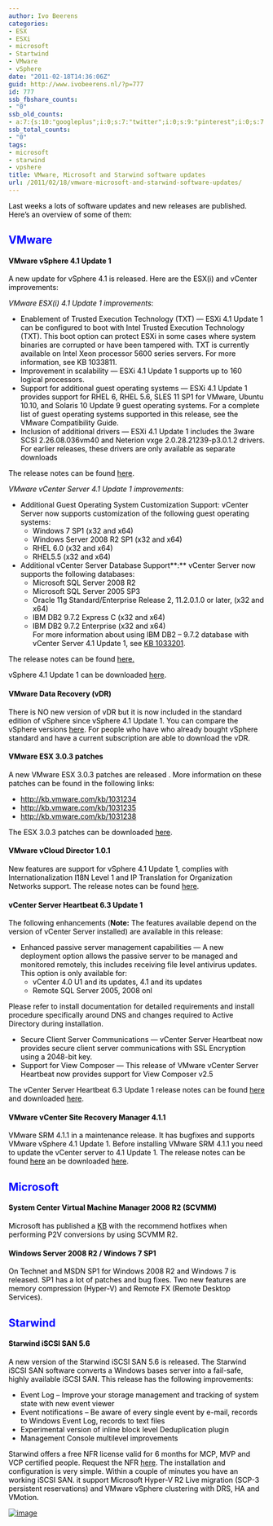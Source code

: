 ```yaml
---
author: Ivo Beerens
categories:
- ESX
- ESXi
- microsoft
- Startwind
- VMware
- vSphere
date: "2011-02-18T14:36:06Z"
guid: http://www.ivobeerens.nl/?p=777
id: 777
ssb_fbshare_counts:
- "0"
ssb_old_counts:
- a:7:{s:10:"googleplus";i:0;s:7:"twitter";i:0;s:9:"pinterest";i:0;s:7:"fbshare";i:0;s:8:"linkedin";i:0;s:6:"reddit";i:0;s:6:"tumblr";i:0;}
ssb_total_counts:
- "0"
tags:
- microsoft
- starwind
- vpshere
title: VMware, Microsoft and Starwind software updates
url: /2011/02/18/vmware-microsoft-and-starwind-software-updates/
---
```


<font color="#000000">Last weeks a lots of software updates and new releases are published. Here’s an overview of some of them:</font>

## <font color="#0000ff">VMware</font>

#### <font color="#000000">**VMware vSphere 4.1 Update 1**</font>

<font color="#000000">A new update for vSphere 4.1 is released. Here are the ESX(i) and vCenter improvements:</font>

<font color="#000000">*VMware ESX(i) 4.1 Update 1 improvements*:</font>

- <font color="#000000">Enablement of Trusted Execution Technology (TXT) — ESXi 4.1 Update 1 can be configured to boot with Intel Trusted Execution Technology (TXT). This boot option can protect ESXi in some cases where system binaries are corrupted or have been tampered with. TXT is currently available on Intel Xeon processor 5600 series servers. For more information, see KB 1033811. </font>
- <font color="#000000">Improvement in scalability — ESXi 4.1 Update 1 supports up to 160 logical processors. </font>
- <font color="#000000">Support for additional guest operating systems — ESXi 4.1 Update 1 provides support for RHEL 6, RHEL 5.6, SLES 11 SP1 for VMware, Ubuntu 10.10, and Solaris 10 Update 9 guest operating systems. For a complete list of guest operating systems supported in this release, see the VMware Compatibility Guide. </font>
- <font color="#000000">Inclusion of additional drivers — ESXi 4.1 Update 1 includes the 3ware SCSI 2.26.08.036vm40 and Neterion vxge 2.0.28.21239-p3.0.1.2 drivers. For earlier releases, these drivers are only available as separate downloads </font>

<font color="#000000">The release notes can be found </font>[<font color="#000000">here</font>](http://www.vmware.com/support/vsphere4/doc/vsp_esxi41_u1_rel_notes.html#resolvedissues)<font color="#000000">.</font>

<font color="#000000">*VMware vCenter Server 4.1 Update 1 improvements*:</font>

- <font color="#000000">Additional Guest Operating System Customization Support: vCenter Server now supports customization of the following guest operating systems: </font>
    - <font color="#000000">Windows 7 SP1 (x32 and x64) </font>
    - <font color="#000000">Windows Server 2008 R2 SP1 (x32 and x64) </font>
    - <font color="#000000">RHEL 6.0 (x32 and x64) </font>
    - <font color="#000000">RHEL5.5 (x32 and x64) </font>
- <font color="#000000">Additional vCenter Server Database Support**:** vCenter Server now supports the following databases: </font>
    - <font color="#000000">Microsoft SQL Server 2008 R2 </font>
    - <font color="#000000">Microsoft SQL Server 2005 SP3 </font>
    - <font color="#000000">Oracle 11g Standard/Enterprise Release 2, 11.2.0.1.0 or later, (x32 and x64) </font>
    - <font color="#000000">IBM DB2 9.7.2 Express C (x32 and x64) </font>
    - <font color="#000000">IBM DB2 9.7.2 Enterprise (x32 and x64)   
        For more information about using IBM DB2 – 9.7.2 database with vCenter Server 4.1 Update 1, see </font>[<font color="#000000">KB 1033201</font>](http://kb.vmware.com/kb/1033201)<font color="#000000">. </font>

<font color="#000000">The release notes can be found </font>[<font color="#000000">here.</font>](http://www.vmware.com/support/vsphere4/doc/vsp_vc41_u1_rel_notes.html#resolvedissues)

<font color="#000000">vSphere 4.1 Update 1 can be downloaded </font>[<font color="#000000">here</font>](http://downloads.vmware.com/d/info/datacenter_downloads/vmware_vsphere_4/4_0)<font color="#000000">.</font>

#### **<font color="#000000">VMware Data Recovery (vDR)</font>**

<font color="#000000">There is NO new version of vDR but it is now included in the standard edition of vSphere since vSphere 4.1 Update 1. You can compare the vSphere versions </font>[<font color="#000000">here</font>](http://www.vmware.com/products/vsphere/buy/editions_comparison.html)<font color="#000000">. For people who have who already bought vSphere standard and have a current subscription are able to download the vDR.</font>

#### <font color="#000000">**VMware ESX 3.0.3 patches** </font>

<font color="#000000">A new VMware ESX 3.0.3 patches are released . More information on these patches can be found in the following links: </font>

- [<font color="#000000">http://kb.vmware.com/kb/<wbr></wbr>1031234</font>](http://kb.vmware.com/kb/1031234)<font color="#000000"> </font>
- [<font color="#000000">http://kb.vmware.com/kb/<wbr></wbr>1031235</font>](http://kb.vmware.com/kb/1031235)<font color="#000000"> </font>
- [<font color="#000000">http://kb.vmware.com/kb/<wbr></wbr>1031238</font>](http://kb.vmware.com/kb/1031238)<font color="#000000"> </font>

<font color="#000000">The ESX 3.0.3 patches can be downloaded </font>[<font color="#000000">here</font>](http://www.vmware.com/patch/download/)<font color="#000000">. </font>

#### <font color="#000000">**VMware vCloud Director 1.0.1**</font>

<font color="#000000">New features are support for vSphere 4.1 Update 1, complies with Internationalization I18N Level 1 and IP Translation for Organization Networks support. The release notes can be found </font>[<font color="#000000">here</font>](http://www.vmware.com/support/vcd/doc/rel_notes_vcloud_director_101.html)<font color="#000000">.</font>

#### <font color="#000000">**vCenter Server Heartbeat 6.3 Update 1**</font>

<font color="#000000">The following enhancements (**Note:** The features available depend on the version of vCenter Server installed) are available in this release:</font>

- <font color="#000000">Enhanced passive server management capabilities — A new deployment option allows the passive server to be managed and monitored remotely, this includes receiving file level antivirus updates. This option is only available for: </font>
    - <font color="#000000">vCenter 4.0 U1 and its updates, 4.1 and its updates </font>
    - <font color="#000000">Remote SQL Server 2005, 2008 onl </font>

<font color="#000000">Please refer to install documentation for detailed requirements and install procedure specifically around DNS and changes required to Active Directory during installation. </font>

- <font color="#000000">Secure Client Server Communications — vCenter Server Heartbeat now provides secure client server communications with SSL Encryption using a 2048-bit key. </font>
- <font color="#000000">Support for View Composer — This release of VMware vCenter Server Heartbeat now provides support for View Composer v2.5 </font>

<font color="#000000">The vCenter Server Heartbeat 6.3 Update 1 release notes can be found </font>[<font color="#000000">here</font>](http://www.vmware.com/support/heartbeat/doc/vcenter-server-heartbeat-63-u1-release-notes.html)<font color="#000000"> and downloaded </font>[<font color="#000000">here</font>](http://downloads.vmware.com/d/info/datacenter_downloads/vmware_vsphere_4/4_0)<font color="#000000">.</font>

#### <font color="#000000" style="font-weight: bold">VMware vCenter Site Recovery Manager 4.1.1 </font>

<font color="#000000">VMware SRM 4.1.1 in a maintenance release. It has bugfixes and supports VMware vSphere 4.1 Update 1. Before installing VMware SRM 4.1.1 you need to update the vCenter server to 4.1 Update 1. The release notes can be found </font>[<font color="#000000">here</font>](http://www.vmware.com/support/srm/srm_releasenotes_4_1_1.html)<font color="#000000"> an be downloaded </font>[<font color="#000000">here</font>](http://downloads.vmware.com/d/info/datacenter_downloads/vmware_vcenter_site_recovery_manager/4_0#product_downloads)<font color="#000000">.</font><font color="#000000"> </font>

## <font color="#0000ff">Microsoft</font>

#### <font color="#000000" style="font-weight: bold">System Center Virtual Machine Manager 2008 R2 (SCVMM) </font>

<font color="#000000">Microsoft has published a </font>[<font color="#000000">KB</font>](http://support.microsoft.com/default.aspx?scid=kb;EN-US;2397711)<font color="#000000"> with the recommend hotfixes when performing P2V conversions by using SCVMM R2. </font>

#### <font color="#000000" style="font-weight: bold">Windows Server 2008 R2 / Windows 7 SP1 </font>

<font color="#000000">On Technet and MSDN SP1 for Windows 2008 R2 and Windows 7 is released. SP1 has a lot of patches and bug fixes. Two new features are memory compression (Hyper-V) and Remote FX (Remote Desktop Services).</font>

## <font color="#0000ff">Starwind</font>

#### <font color="#000000" style="font-weight: bold">Starwind iSCSI SAN 5.6</font>

<font color="#000000">A new version of the Starwind iSCSI SAN 5.6 is released. The Starwind iSCSI SAN software converts a Windows bases server into a fail-safe, highly available iSCSI SAN. This release has the following improvements:</font>

<font color="#000000"></font>

- <font color="#000000">Event Log – Improve your storage management and tracking of system state with new event viewer   
    </font>
- <font color="#000000">Event notifications – Be aware of every single event by e-mail, records to Windows Event Log, records to text files   
    </font>
- <font color="#000000">Experimental version of inline block level Deduplication plugin   
    </font>
- <font color="#000000">Management Console multilevel improvements</font>

<font color="#000000">Starwind offers a free NFR license valid for 6 months for MCP, MVP and VCP certified people. Request the NFR </font>[<font color="#000000">here</font>](http://www.starwindsoftware.com/nfr-request)<font color="#000000">. The installation and configuration is very simple. Within a couple of minutes you have an working iSCSI SAN. it support Microsoft Hyper-V R2 Live migration (SCP-3 persistent reservations) and VMware vSphere clustering with DRS, HA and VMotion.</font>

<font color="#000000"></font>

<font color="#000000"></font>

<font color="#000000"></font>

<font color="#000000"></font>

<font color="#000000"></font>

[![image](http://localhost/wp-content/uploads/2011/02/image_thumb.png "image")](http://localhost/wp-content/uploads/2011/02/image.png)
